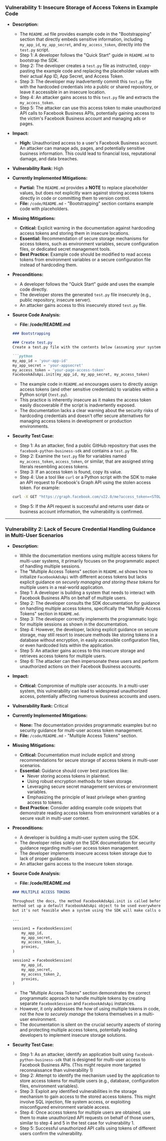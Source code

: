 ### Vulnerability 1: Insecure Storage of Access Tokens in Example Code

- **Description:**
    - The `README.md` file provides example code in the "Bootstrapping" section that directly embeds sensitive information, including `my_app_id`, `my_app_secret`, and `my_access_token`, directly into the `test.py` script.
    - Step 1: A developer follows the "Quick Start" guide in `README.md` to bootstrap the SDK.
    - Step 2: The developer creates a `test.py` file as instructed, copy-pasting the example code and replacing the placeholder values with their actual App ID, App Secret, and Access Token.
    - Step 3: The developer may inadvertently commit this `test.py` file with the hardcoded credentials into a public or shared repository, or leave it accessible in an insecure location.
    - Step 4: An attacker gains access to this `test.py` file and extracts the `my_access_token`.
    - Step 5: The attacker can use this access token to make unauthorized API calls to Facebook Business APIs, potentially gaining access to the victim's Facebook Business account and managing ads or pages.

- **Impact:**
    - **High:** Unauthorized access to a user's Facebook Business account. An attacker can manage ads, pages, and potentially sensitive business information. This could lead to financial loss, reputational damage, and data breaches.

- **Vulnerability Rank:** High

- **Currently Implemented Mitigations:**
    - **Partial:** The `README.md` provides a **NOTE** to replace placeholder values, but does not explicitly warn against storing access tokens directly in code or committing them to version control.
    - **File:** `/code/README.md` - "Bootstrapping" section contains example code with placeholders.

- **Missing Mitigations:**
    - **Critical:** Explicit warning in the documentation against hardcoding access tokens and storing them in insecure locations.
    - **Essential:** Recommendation of secure storage mechanisms for access tokens, such as environment variables, secure configuration files, or dedicated secret management tools.
    - **Best Practice:** Example code should be modified to read access tokens from environment variables or a secure configuration file instead of hardcoding them.

- **Preconditions:**
    - A developer follows the "Quick Start" guide and uses the example code directly.
    - The developer stores the generated `test.py` file insecurely (e.g., public repository, insecure server).
    - An attacker gains access to this insecurely stored `test.py` file.

- **Source Code Analysis:**
    - **File: /code/README.md**
    ```markdown
    ### Bootstrapping

    ### Create test.py
    Create a test.py file with the contents below (assuming your system is using python 2.7 and installed under /opt/homebrew. Update to your proper python location.):

    ```python
    my_app_id = 'your-app-id'
    my_app_secret = 'your-appsecret'
    my_access_token = 'your-page-access-token'
    FacebookAdsApi.init(my_app_id, my_app_secret, my_access_token)
    ```
    - The example code in `README.md` encourages users to directly assign access tokens (and other sensitive credentials) to variables within a Python script (`test.py`).
    - This practice is inherently insecure as it makes the access token easily discoverable if the script is inadvertently exposed.
    - The documentation lacks a clear warning about the security risks of hardcoding credentials and doesn't offer secure alternatives for managing access tokens in development or production environments.

- **Security Test Case:**
    - Step 1: As an attacker, find a public GitHub repository that uses the `facebook-python-business-sdk` and contains a `test.py` file.
    - Step 2: Examine the `test.py` file for variables named `my_access_token`, `access_token`, or similar, that are assigned string literals resembling access tokens.
    - Step 3: If an access token is found, copy its value.
    - Step 4: Use a tool like `curl` or a Python script with the SDK to make an API request to Facebook's Graph API using the stolen access token. For example:
    ```bash
    curl -X GET "https://graph.facebook.com/v22.0/me?access_token=<STOLEN_ACCESS_TOKEN>"
    ```
    - Step 5: If the API request is successful and returns user data or business account information, the vulnerability is confirmed.

---
### Vulnerability 2: Lack of Secure Credential Handling Guidance in Multi-User Scenarios

- **Description:**
    - While the documentation mentions using multiple access tokens for multi-user systems, it primarily focuses on the programmatic aspect of handling multiple sessions.
    - The "Multiple Access Tokens" section in `README.md` shows how to initialize `FacebookAdsApi` with different access tokens but lacks explicit guidance on *securely managing and storing these tokens* for multiple users in a real-world application.
    - Step 1: A developer is building a system that needs to interact with Facebook Business APIs on behalf of multiple users.
    - Step 2: The developer consults the SDK documentation for guidance on handling multiple access tokens, specifically the "Multiple Access Tokens" section in `README.md`.
    - Step 3: The developer correctly implements the programmatic logic for multiple sessions as shown in the documentation.
    - Step 4: However, the developer, lacking explicit guidance on secure storage, may still resort to insecure methods like storing tokens in a database without encryption, in easily accessible configuration files, or even hardcoded lists within the application.
    - Step 5: An attacker gains access to this insecure storage and retrieves access tokens for multiple users.
    - Step 6: The attacker can then impersonate these users and perform unauthorized actions on their Facebook Business accounts.

- **Impact:**
    - **Critical:**  Compromise of multiple user accounts. In a multi-user system, this vulnerability can lead to widespread unauthorized access, potentially affecting numerous business accounts and users.

- **Vulnerability Rank:** Critical

- **Currently Implemented Mitigations:**
    - **None:** The documentation provides programmatic examples but no security guidance for multi-user access token management.
    - **File:** `/code/README.md` - "Multiple Access Tokens" section.

- **Missing Mitigations:**
    - **Critical:**  Documentation must include explicit and strong recommendations for secure storage of access tokens in multi-user scenarios.
    - **Essential:**  Guidance should cover best practices like:
        - Never storing access tokens in plaintext.
        - Using robust encryption methods for token storage.
        - Leveraging secure secret management services or environment variables.
        - Emphasizing the principle of least privilege when granting access to tokens.
    - **Best Practice:**  Consider adding example code snippets that demonstrate reading access tokens from environment variables or a secure vault in multi-user context.

- **Preconditions:**
    - A developer is building a multi-user system using the SDK.
    - The developer relies solely on the SDK documentation for security guidance regarding multi-user access token management.
    - The developer implements insecure access token storage due to lack of proper guidance.
    - An attacker gains access to the insecure token storage.

- **Source Code Analysis:**
    - **File: /code/README.md**
    ```markdown
    ### MULTIPLE ACCESS TOKENS

    Throughout the docs, the method FacebookAdsApi.init is called before making any API calls. This
    method set up a default FacebookAdsApi object to be used everywhere. That simplifies the usage
    but it's not feasible when a system using the SDK will make calls on behalf of multiple users.

    ...

    session1 = FacebookSession(
        my_app_id,
        my_app_secret,
        my_access_token_1,
        proxies,
    )

    session2 = FacebookSession(
        my_app_id,
        my_app_secret,
        my_access_token_2,
        proxies,
    )
    ```
    - The "Multiple Access Tokens" section demonstrates the correct programmatic approach to handle multiple tokens by creating separate `FacebookSession` and `FacebookAdsApi` instances.
    - However, it only addresses the *how* of using multiple tokens in code, not the *how to securely manage* the tokens themselves in a multi-user environment.
    - The documentation is silent on the crucial security aspects of storing and protecting multiple access tokens, potentially leading developers to implement insecure storage solutions.

- **Security Test Case:**
    - Step 1: As an attacker, identify an application built using `facebook-python-business-sdk` that is designed for multi-user access to Facebook Business APIs. (This might require more targeted reconnaissance than vulnerability 1)
    - Step 2: Attempt to identify the mechanism used by the application to store access tokens for multiple users (e.g., database, configuration files, environment variables).
    - Step 3: Exploit any identified vulnerabilities in the storage mechanism to gain access to the stored access tokens. This might involve SQL injection, file system access, or exploiting misconfigured environment variable access.
    - Step 4: Once access tokens for multiple users are obtained, use them to make unauthorized API requests on behalf of those users, similar to step 4 and 5 in the test case for vulnerability 1.
    - Step 5: Successful unauthorized API calls using tokens of different users confirm the vulnerability.
